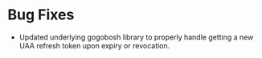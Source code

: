 # Bug Fixes

- Updated underlying gogobosh library to properly handle getting a new UAA
  refresh token upon expiry or revocation.